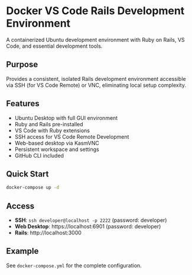 # Docker VS Code Rails Development Environment

A containerized Ubuntu development environment with Ruby on Rails, VS Code, and essential development tools.

## Purpose

Provides a consistent, isolated Rails development environment accessible via SSH (for VS Code Remote) or VNC, eliminating local setup complexity.

## Features

- Ubuntu Desktop with full GUI environment
- Ruby and Rails pre-installed
- VS Code with Ruby extensions
- SSH access for VS Code Remote Development
- Web-based desktop via KasmVNC
- Persistent workspace and settings
- GitHub CLI included

## Quick Start

```bash
docker-compose up -d
```

## Access

- **SSH**: `ssh developer@localhost -p 2222` (password: developer)
- **Web Desktop**: https://localhost:6901 (password: developer)
- **Rails**: http://localhost:3000

## Example

See `docker-compose.yml` for the complete configuration.